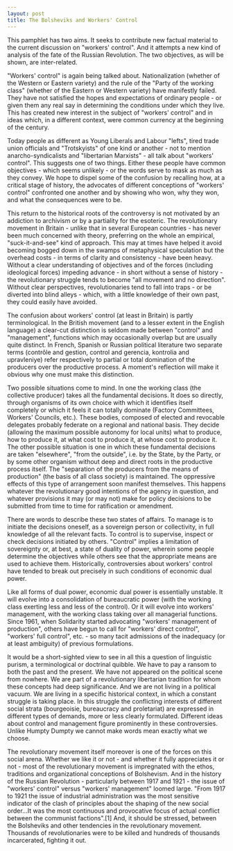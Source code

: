 ```yaml
---
layout: post
title: The Bolsheviks and Workers' Control
---
```


This pamphlet has two aims. It seeks to contribute new factual material to the current discussion on "workers' control". And it attempts a new kind of analysis of the fate of the Russian Revolution. The two objectives, as will be shown, are inter-related.

"Workers' control" is again being talked about. Nationalization (whether of the Western or Eastern variety) and the rule of the "Party of the working class" (whether of the Eastern or Western variety) have manifestly failed. They have not satisfied the hopes and expectations of ordinary people - or given them any real say in determining the conditions under which they live. This has created new interest in the subject of "workers' control" and in ideas which, in a different context, were common currency at the beginning of the century.

Today people as different as Young Liberals and Labour "lefts", tired trade union officials and "Trotskyists" of one kind or another - not to mention anarcho-syndicalists and "libertarian Marxists" - all talk about "workers' control". This suggests one of two things. Either these people have common objectives - which seems unlikely - or the words serve to mask as much as they convey. We hope to dispel some of the confusion by recalling how, at a critical stage of history, the advocates of different conceptions of "workers' control" confronted one another and by showing who won, why they won, and what the consequences were to be.

This return to the historical roots of the controversy is not motivated by an addiction to archivism or by a partiality for the esoteric. The revolutionary movement in Britain - unlike that in several European countries - has never been much concerned with theory, preferring on the whole an empirical, "suck-it-and-see" kind of approach. This may at times have helped it avoid becoming bogged down in the swamps of metaphysical speculation but the overhead costs - in terms of clarity and consistency - have been heavy. Without a clear understanding of objectives and of the forces (including ideological forces) impeding advance - in short without a sense of history - the revolutionary struggle tends to become "all movement and no direction". Without clear perspectives, revolutionaries tend to fall into traps - or be diverted into blind alleys - which, with a little knowledge of their own past, they could easily have avoided.

The confusion about workers' control (at least in Britain) is partly terminological. In the British movement (and to a lesser extent in the English language) a clear-cut distinction is seldom made between "control" and "management", functions which may occasionally overlap but are usually quite distinct. In French, Spanish or Russian political literature two separate terms (contrôle and gestion, control and gerencia, kontrolia and upravleniye) refer respectively to partial or total domination of the producers over the productive process. A moment's reflection will make it obvious why one must make this distinction.

Two possible situations come to mind. In one the working class (the collective producer) takes all the fundamental decisions. It does so directly, through organisms of its own choice with which it identifies itself completely or which it feels it can totally dominate (Factory Committees, Workers' Councils, etc.). These bodies, composed of elected and revocable delegates probably federate on a regional and national basis. They decide (allowing the maximum possible autonomy for local units) what to produce, how to produce it, at what cost to produce it, at whose cost to produce it. The other possible situation is one in which these fundamental decisions are taken "elsewhere", "from the outside", i.e. by the State, by the Party, or by some other organism without deep and direct roots in the productive process itself. The "separation of the producers from the means of production" (the basis of all class society) is maintained. The oppressive effects of this type of arrangement soon manifest themselves. This happens whatever the revolutionary good intentions of the agency in question, and whatever provisions it may (or may not) make for policy decisions to be submitted from time to time for ratification or amendment.

There are words to describe these two states of affairs. To manage is to initiate the decisions oneself, as a sovereign person or collectivity, in full knowledge of all the relevant facts. To control is to supervise, inspect or check decisions initiated by others. "Control" implies a limitation of sovereignty or, at best, a state of duality of power, wherein some people determine the objectives while others see that the appropriate means are used to achieve them. Historically, controversies about workers' control have tended to break out precisely in such conditions of economic dual power.

Like all forms of dual power, economic dual power is essentially unstable. It will evolve into a consolidation of bureaucratic power (with the working class exerting less and less of the control). Or it will evolve into workers' management, with the working class taking over all managerial functions. Since 1961, when Solidarity started advocating "workers' management of production", others have begun to call for "workers' direct control", "workers' full control", etc. - so many tacit admissions of the inadequacy (or at least ambiguity) of previous formulations.

It would be a short-sighted view to see in all this a question of linguistic purism, a terminological or doctrinal quibble. We have to pay a ransom to both the past and the present. We have not appeared on the political scene from nowhere. We are part of a revolutionary libertarian tradition for whom these concepts had deep significance. And we are not living in a political vacuum. We are living in a specific historical context, in which a constant struggle is taking place. In this struggle the conflicting interests of different social strata (bourgeoisie, bureaucracy and proletariat) are expressed in different types of demands, more or less clearly formulated. Different ideas about control and management figure prominently in these controversies. Unlike Humpty Dumpty we cannot make words mean exactly what we choose.

The revolutionary movement itself moreover is one of the forces on this social arena. Whether we like it or not - and whether it fully appreciates it or not - most of the revolutionary movement is impregnated with the ethos, traditions and organizational conceptions of Bolshevism. And in the history of the Russian Revolution - particularly between 1917 and 1921 - the issue of "workers' control" versus "workers' management" loomed large. "From 1917 to 1921 the issue of industrial administration was the most sensitive indicator of the clash of principles about the shaping of the new social order...It was the most continuous and provocative focus of actual conflict between the communist factions".[1] And, it should be stressed, between the Bolsheviks and other tendencies in the revolutionary movement. Thousands of revolutionaries were to be killed and hundreds of thousands incarcerated, fighting it out.
